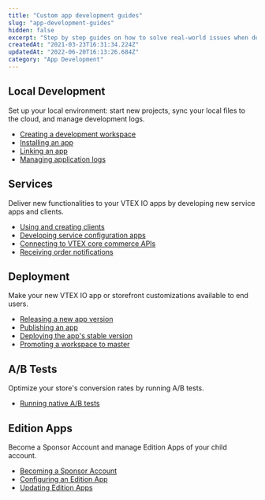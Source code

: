 ```yaml
---
title: "Custom app development guides"
slug: "app-development-guides"
hidden: false
excerpt: "Step by step guides on how to solve real-world issues when developing custom VTEX IO apps and back-end integrations."
createdAt: "2021-03-23T16:31:34.224Z"
updatedAt: "2022-06-20T16:13:26.684Z"
category: "App Development"
---
```


## Local Development

Set up your local environment: start new projects, sync your local files to the cloud, and manage development logs.

- [Creating a development workspace](https://developers.vtex.com/docs/guides/vtex-io-documentation-creating-a-development-workspace)
- [Installing an app](https://developers.vtex.com/docs/guides/vtex-io-documentation-installing-an-app)
- [Linking an app](https://developers.vtex.com/docs/guides/vtex-io-documentation-linking-an-app)
- [Managing application logs](https://developers.vtex.com/docs/guides/managing-application-logs)

## Services

Deliver new functionalities to your VTEX IO apps by developing new service apps and clients.

- [Using and creating clients](https://developers.vtex.com/docs/guides/how-to-use-and-create-clients-on-vtex-io)
- [Developing service configuration apps](https://developers.vtex.com/docs/guides/vtex-io-documentation-developing-service-configuration-apps)
- [Connecting to VTEX core commerce APIs](https://developers.vtex.com/docs/guides/how-to-connect-with-vtex-core-commerce-apis-using-vtex-io)
- [Receiving order notifications](https://developers.vtex.com/docs/guides/how-to-receive-order-notifications-on-vtex-io)

## Deployment

Make your new VTEX IO app or storefront customizations available to end users.

- [Releasing a new app version](https://developers.vtex.com/docs/guides/vtex-io-documentation-releasing-a-new-app-version)
- [Publishing an app](https://developers.vtex.com/docs/guides/vtex-io-documentation-publishing-an-app)
- [Deploying the app's stable version](https://developers.vtex.com/docs/guides/vtex-io-documentation-deploying-the-app-stable-version)
- [Promoting a workspace to master](https://developers.vtex.com/docs/guides/vtex-io-documentation-promoting-a-workspace-to-master)


## A/B Tests

Optimize your store's conversion rates by running A/B tests.

- [Running native A/B tests](https://developers.vtex.com/docs/guides/vtex-io-documentation-running-native-ab-testing)

## Edition Apps

Become a Sponsor Account and manage Edition Apps of your child account.

- [Becoming a Sponsor Account](https://developers.vtex.com/docs/guides/vtex-io-documentation-becoming-a-sponsor-account)
- [Configuring an Edition App](https://developers.vtex.com/docs/guides/vtex-io-documentation-configuring-an-edition-app)
- [Updating Edition Apps](https://developers.vtex.com/docs/guides/vtex-io-documentation-updating-edition-apps)


